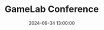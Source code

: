 ---
layout: post
title: GameLab Conference
date: 2024-09-04 13:00:00
description: I present my master's thesis with Digital Kingdom as one of the attendees
tags: university research videogames # work university hobby research edtech code ux ui data psychology videogames misc book
# toc:
#   beginning: true
#   sidebar: left
# categories: sample-posts
# related_posts: false
# related_publications: einstein1950meaning, einstein1905movement
# thumbnail: assets/img/blog_screenandearlychildhood.jpeg # 300x400
# featured: true
redirect: https://gamelab-lausanne.ch/evenement/conference-de-kenneth-rioja-unige/
---